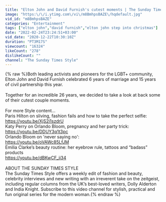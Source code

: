 ```yaml
---
title: "Elton John and David Furnish's cutest moments | The Sunday Times Style"
image: "https:\/\/i.ytimg.com\/vi\/m8BmhpsBAZE\/hqdefault.jpg"
vid_id: "m8BmhpsBAZE"
categories: "Entertainment"
tags: ["elton john","david furnish","elton john step into christmas"]
date: "2022-02-24T23:24:51+03:00"
vid_date: "2020-12-22T10:30:10Z"
duration: "PT3M17S"
viewcount: "16324"
likeCount: "278"
dislikeCount: ""
channel: "The Sunday Times Style"
---
```

{% raw %}Both leading activists and pioneers for the LGBT+ community, Elton John and David Furnish celebrated 6 years of marriage and 15 years of civil partnership this year. <br /><br />Together for an incredible 26 years, we decided to take a look at back some of their cutest couple moments. <br /><br />For more Style content...<br />Paris Hilton on sliving, fashion fails and how to take the perfect selfie:<br /><a rel="nofollow" target="blank" href="https://youtu.be/XjS2i1szdrU">https://youtu.be/XjS2i1szdrU</a><br />Katy Perry on Orlando Bloom, pregnancy and her party trick:<br /><a rel="nofollow" target="blank" href="https://youtu.be/DDUY3q1t3pc">https://youtu.be/DDUY3q1t3pc</a><br />Orlando Bloom on 'never saying no':<br /><a rel="nofollow" target="blank" href="https://youtu.be/oVAWc85LfJM">https://youtu.be/oVAWc85LfJM</a><br />Emilia Clarke’s beauty routine: her eyebrow rule, tattoos and “badass” products<br /><a rel="nofollow" target="blank" href="https://youtu.be/dBKwCF_ii34">https://youtu.be/dBKwCF_ii34</a><br /><br />ABOUT THE SUNDAY TIMES STYLE<br />The Sunday Times Style offers a weekly edit of fashion and beauty, celebrity interviews and new writing with an irreverent take on the zeitgeist, including regular columns from the UK’s best-loved writers, Dolly Alderton and India Knight. Subscribe to this video channel for stylish, practical and fun original series for the modern woman.{% endraw %}
